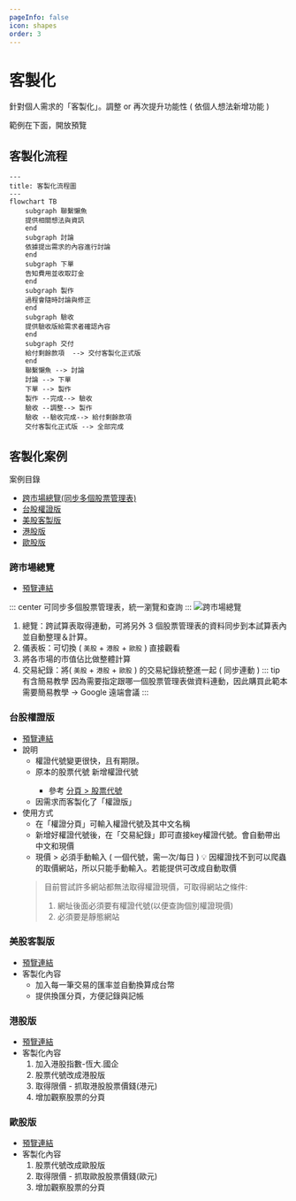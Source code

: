 ```yaml
---
pageInfo: false
icon: shapes
order: 3
---
```


# 客製化

針對個人需求的「客製化」。調整 or 再次提升功能性 ( 依個人想法新增功能 )

範例在下面，開放預覽

## 客製化流程

```mermaid
---
title: 客製化流程圖
---
flowchart TB
    subgraph 聯繫懶魚
    提供相關想法與資訊
    end
    subgraph 討論
    依據提出需求的內容進行討論
    end
    subgraph 下單
    告知費用並收取訂金
    end
    subgraph 製作
    過程會隨時討論與修正
    end
    subgraph 驗收
    提供驗收版給需求者確認內容
    end
    subgraph 交付
    給付剩餘款項  --> 交付客製化正式版
    end
    聯繫懶魚 --> 討論
    討論 --> 下單
    下單 --> 製作
    製作 --完成--> 驗收
    驗收 --調整--> 製作
    驗收 --驗收完成--> 給付剩餘款項
    交付客製化正式版 --> 全部完成
```

## 客製化案例

案例目錄
- [跨市場總覽(同步多個股票管理表)](客製化.md#跨市場總覽)
- [台股權證版](客製化.md#台股權證版)
- [美股客製版](客製化.md#美股客製版)
- [港股版](客製化.md#港股版)
- [歐股版](客製化.md#歐股版)

### 跨市場總覽
  
  - [預覽連結](https://docs.google.com/spreadsheets/d/1IQi4lzuMhBs-crrWWCkOKGOziw5QHLoJHXu9T84U6kY)

  ::: center
  可同步多個股票管理表，統一瀏覽和查詢
  :::
  ![跨市場總覽](/images/國際版/跨市場總覽.jpg)

  1. 總覽：跨試算表取得連動，可將另外 3 個股票管理表的資料同步到本試算表內並自動整理＆計算。
  2. 儀表板：可切換 ( `美股` + `港股` + `歐股` ) 直接觀看
  3. 將各市場的市值佔比做整體計算
  4. 交易紀錄：將( `美股` + `港股` + `歐股` ) 的交易紀錄統整進一起 ( 同步連動 )
  ::: tip 有含簡易教學
  因為需要指定跟哪一個股票管理表做資料連動，因此購買此範本需要簡易教學 → Google 遠端會議
  :::

### 台股權證版

  - [預覽連結](https://docs.google.com/spreadsheets/d/1uIzjgipsAJl9ZEB5jUdOiloLhx0bZAXobWcNnhS5vok)
  - 說明
    - 權證代號變更很快，且有期限。
    - 原本的股票代號 <Badge type="danger" text="不可以" vertical="middle"/> 新增權證代號
      - 參考 [分頁 > 股票代號](../sheets/股票代號.md)
    - 因需求而客製化了「權證版」
  - 使用方式
    - 在「權證分頁」可輸入權證代號及其中文名稱
    - 新增好權證代號後，在「交易紀錄」即可直接key權證代號。會自動帶出中文和現價
    - 現價 > 必須手動輸入 ( 一個代號，需一次/每日 )
    💡 因權證找不到可以爬蟲的取價網站，所以只能手動輸入。若能提供可改成自動取價
    > 目前嘗試許多網站都無法取得權證現價，可取得網站之條件:
    > 1. 網址後面必須要有權證代號(以便查詢個別權證現價)
    > 2. 必須要是靜態網站

### 美股客製版

  - [預覽連結](https://docs.google.com/spreadsheets/d/16Ygy_nbilindLc0bmEbKoblAAUCyJlonHCTvbh1_exw)
  - 客製化內容
    - 加入每一筆交易的匯率並自動換算成台幣
    - 提供換匯分頁，方便記錄與記帳

### 港股版

  - [預覽連結](https://docs.google.com/spreadsheets/d/1CbcYsptitfv0QHnUEnf_iPCZefv17xEEM1rCYkoSZOY/edit?usp=sharing)
  - 客製化內容
    1. 加入港股指數-恆大.國企
    2. 股票代號改成港股版
    3. 取得限價 - 抓取港股股票價錢(港元)
    4. 增加觀察股票的分頁

### 歐股版

  - [預覽連結](https://docs.google.com/spreadsheets/d/1i8iHfY1dR44tHlM4COFP-rURwwMLaDZhGZUAPS3NFZ0/edit?usp=sharing)
  - 客製化內容
    1. 股票代號改成歐股版
    2. 取得限價 - 抓取歐股股票價錢(歐元)
    3. 增加觀察股票的分頁

